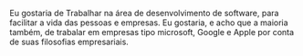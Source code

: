 Eu gostaria de Trabalhar na área de desenvolvimento de software, para facilitar a vida das pessoas e empresas.
Eu gostaria, e acho que a maioria também, de trabalar em empresas tipo microsoft, Google e Apple por conta de suas filosofias empresariais.
